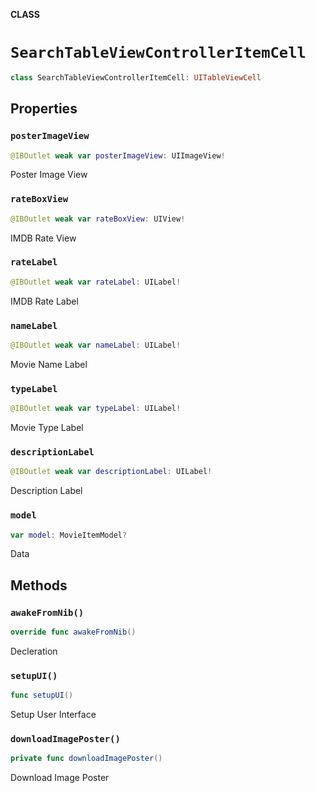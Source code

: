 **CLASS**

# `SearchTableViewControllerItemCell`

```swift
class SearchTableViewControllerItemCell: UITableViewCell
```

## Properties
### `posterImageView`

```swift
@IBOutlet weak var posterImageView: UIImageView!
```

Poster Image View

### `rateBoxView`

```swift
@IBOutlet weak var rateBoxView: UIView!
```

IMDB Rate View

### `rateLabel`

```swift
@IBOutlet weak var rateLabel: UILabel!
```

IMDB Rate Label

### `nameLabel`

```swift
@IBOutlet weak var nameLabel: UILabel!
```

Movie Name Label

### `typeLabel`

```swift
@IBOutlet weak var typeLabel: UILabel!
```

Movie Type Label

### `descriptionLabel`

```swift
@IBOutlet weak var descriptionLabel: UILabel!
```

Description Label

### `model`

```swift
var model: MovieItemModel?
```

Data

## Methods
### `awakeFromNib()`

```swift
override func awakeFromNib()
```

Decleration

### `setupUI()`

```swift
func setupUI()
```

Setup User Interface

### `downloadImagePoster()`

```swift
private func downloadImagePoster()
```

Download Image Poster
